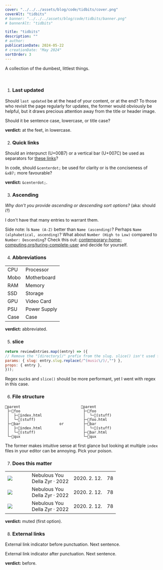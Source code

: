 ```yaml
---
cover: "../../../assets/blog/code/tidbits/cover.png"
coverAlt: "tidbits"
# banner: "../../../assets/blog/code/tidbits/banner.png"
# bannerAlt: "tidbits"

title: "tidbits"
description: ""
# author:
publicationDate: 2024-05-22
# creationDate: "May 2024"
sortOrder: 3
---
```


A collection of the dumbest, littlest things.

<br/>

1. ### Last updated

Should `last updated` be at the head of your content, or at the end? To those who revisit the page regularly for updates, the former would obviously be helpful, but it draws precious attention away from the title or header image.

Should it be sentence case, lowercase, or title case?

**verdict:** at the feet, in lowercase.

2. ### Quick links

Should an interpunct (U+00B7) or a vertical bar (U+007C) be used as separators for [these links](/blog/reviews)?

In code, should `&centerdot;` be used for clarity or is the conciseness of `&xB7;` more favourable?

**verdict:** `&centerdot;`.

3. ### Ascending

*Why don't you provide ascending or descending sort options?* (aka: should i?)

I don't have that many entries to warrant them.

Side note: Is `Name (A-Z)` better than `Name (ascending)`? Perhaps `Name (alphabetical, ascending)`? What about `Number (High to Low)` compared to `Number: Descending`? Check this out: <a href="http://contemporary-home-computing.org/turing-complete-user/" target="_blank" class="extlink">contemporary-home-computing.org/turing-complete-user</a> and decide for yourself.

4. ### Abbreviations

|||
|:-----|:---|
| CPU  | Processor
| Mobo | Motherboard
| RAM  | Memory
| SSD  | Storage
| GPU  | Video Card
| PSU  | Power Supply
| Case | Case

**verdict:** abbreviated.

5. ### slice
```js
return reviewEntries.map((entry) => ({
// Remove the "[directory]/" prefix from the slug. slice() isn't used for clarity
params: { slug: entry.slug.replace(/^(music\/)/,"") },
props: { entry },
}));
```
Regex sucks and `slice()` should be more performant, yet I went with regex in this case.

6. ### File structure
```
📂parent                            📂parent
 ├─📂foo                             ├─📂foo
 │  ├─📜index.html                   │  └─📜(stuff)
 │  └─📜(stuff)                      ├─📜foo.html
 ├─📂bar                  or         ├─📂bar
 │  ├─📜index.html                   │  └─📜(stuff)
 │  └─📜(stuff)                      ├─📜bar.html
 └─📂qux                             └─📂qux
```
The former makes intuitive sense at first glance but looking at multiple `index` files in your editor can be annoying. Pick your poison.

7. ### Does this matter

<table id="reviewsContainer">
  <tr>
    <td class="column-image">
      <img src="https://ia801501.us.archive.org/29/items/mbid-0b73a715-d02f-40bd-b881-23e0e26f4b00/mbid-0b73a715-d02f-40bd-b881-23e0e26f4b00-34442586705_thumb250.jpg" />
    </td>
    <td>
        <a class="plain">Nebulous You</a>
        <br />
        <span class="muted">Della Zyr &centerdot; 2022</span>
    </td>
    <td><span class="muted">2020. 2. 12.</span></td>
    <td>78</td>
  </tr>
    <tr>
    <td class="column-image">
      <img src="https://ia801501.us.archive.org/29/items/mbid-0b73a715-d02f-40bd-b881-23e0e26f4b00/mbid-0b73a715-d02f-40bd-b881-23e0e26f4b00-34442586705_thumb250.jpg" />
    </td>
    <td>
        <a class="plain">Nebulous You</a>
        <br />
        <span class="small">Della Zyr &centerdot; 2022</span>
    </td>
    <td><span class="muted">2020. 2. 12.</span></td>
    <td>78</td>
  </tr>
    <tr>
    <td class="column-image">
      <img src="https://ia801501.us.archive.org/29/items/mbid-0b73a715-d02f-40bd-b881-23e0e26f4b00/mbid-0b73a715-d02f-40bd-b881-23e0e26f4b00-34442586705_thumb250.jpg" />
    </td>
    <td>
        <a class="plain">Nebulous You</a>
        <br />
        <span class="small">Della Zyr &centerdot; </span><span class="small muted">2022</span>
    </td>
    <td><span class="muted">2020. 2. 12.</span></td>
    <td>78</td>
  </tr>
</table>

<style>
  .column-image {
    width: 4em;
  }

  .column-image img {
    border-radius: 0;
    /* transition: border-width 50ms; */
  }

  .column-image img:hover {
    border-style: solid;
    border: 1px solid transparent;
  }
</style>

**verdict:** muted (first option).

8. ### External links

<a class="extlink">External link indicator before punctuation</a>. Next sentence.

<a class="extlink">External link indicator after punctuation.</a> Next sentence.

**verdict:** <a class="extlink plain">before</a>.